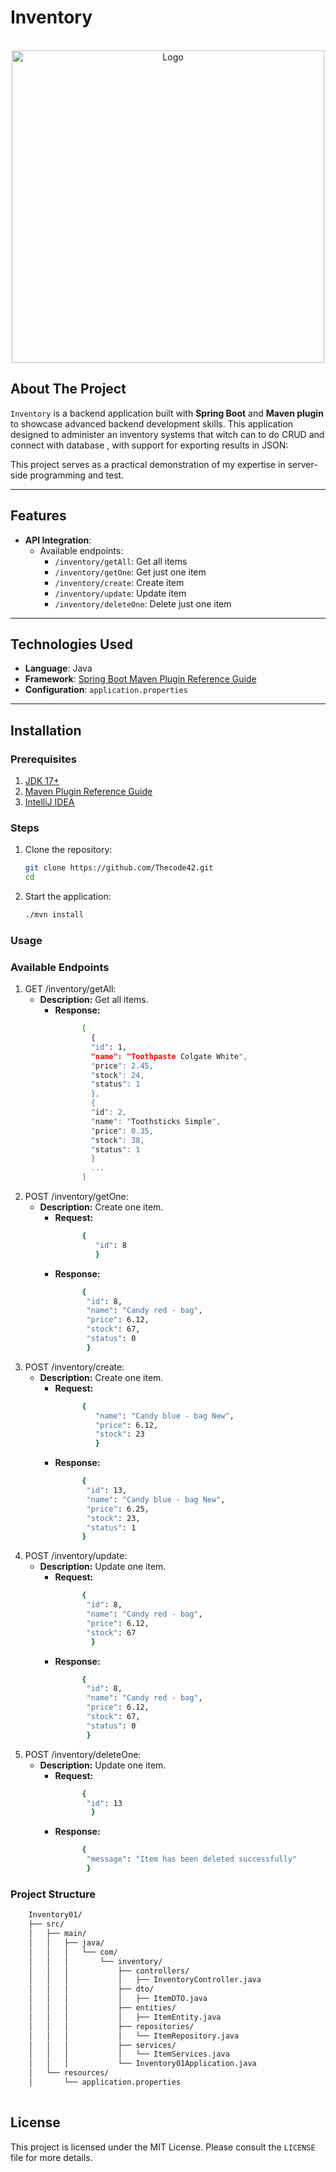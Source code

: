 # Inventory

<!-- LOGO DEL PROYECTO -->
<br />
<div align="center">
  <a href="#">
    <img src="https://www.qindel.com/wp-content/uploads/2023/04/spring-boot.jpeg" alt="Logo" width="500">
  </a>
</div>

## About The Project

`Inventory` is a backend application built with **Spring Boot** and **Maven plugin** to showcase advanced backend development skills. This application designed to administer an inventory systems that witch can to do CRUD and connect with database , with support for exporting results in JSON:


This project serves as a practical demonstration of my expertise in server-side programming and test.

---

## Features

- **API Integration**:
    - Available endpoints:
        - `/inventory/getAll`: Get all items
        - `/inventory/getOne`: Get just one item
        - `/inventory/create`: Create item
        - `/inventory/update`: Update item
        - `/inventory/deleteOne`: Delete just one item

---

## Technologies Used

- **Language**: Java
- **Framework**: [Spring Boot Maven Plugin Reference Guide](https://docs.spring.io/spring-boot/3.3.5/maven-plugin)
- **Configuration**: `application.properties`

---

## Installation

### Prerequisites

1. [JDK 17+](https://adoptium.net/)
2. [Maven Plugin Reference Guide](https://docs.spring.io/spring-boot/3.3.5/maven-plugin)
3. [IntelliJ IDEA](https://www.jetbrains.com/idea/)

### Steps

1. Clone the repository:
   ```bash
   git clone https://github.com/Thecode42.git
   cd 
2. Start the application:
   ```bash
   ./mvn install

### Usage
### Available Endpoints

1. GET /inventory/getAll:
   - **Description:** Get all items.
     - **Response:**
        ```bash
              [
                {
                "id": 1,
                "name": "Toothpaste Colgate White",
                "price": 2.45,
                "stock": 24,
                "status": 1
                },
                {
                "id": 2,
                "name": "Toothsticks Simple",
                "price": 0.35,
                "stock": 38,
                "status": 1
                }
                ...
              ]
       ```
2. POST /inventory/getOne:
    - **Description:** Create one item.
        - **Request:**
           ```bash
                 {
                    "id": 8
                    }
          ```
        - **Response:**
           ```bash
                 {
                  "id": 8,
                  "name": "Candy red - bag",
                  "price": 6.12,
                  "stock": 67,
                  "status": 0
                  }
          ```
3. POST /inventory/create:
    - **Description:** Create one item.
        - **Request:**
           ```bash
                 {
                    "name": "Candy blue - bag New",
                    "price": 6.12,
                    "stock": 23
                    }
          ```
        - **Response:**
           ```bash
                 {
                  "id": 13,
                  "name": "Candy blue - bag New",
                  "price": 6.25,
                  "stock": 23,
                  "status": 1
                 }
          ```
4. POST /inventory/update:
    - **Description:** Update one item.
        - **Request:**
           ```bash
                 {
                  "id": 8,
                  "name": "Candy red - bag",
                  "price": 6.12,
                  "stock": 67
                   }
          ```
        - **Response:**
           ```bash
                 {
                  "id": 8,
                  "name": "Candy red - bag",
                  "price": 6.12,
                  "stock": 67,
                  "status": 0
                  }
          ```
5. POST /inventory/deleteOne:
    - **Description:** Update one item.
        - **Request:**
           ```bash
                 {
                  "id": 13
                   }
          ```
        - **Response:**
           ```bash
                 {
                  "message": "Item has been deleted successfully"
                  }
          ```
### Project Structure
```bash
    Inventory01/
    ├── src/
    │   ├── main/
    │   │   ├── java/
    │   │   │   └── com/
    │   │   │       └── inventory/
    │   │   │           ├── controllers/
    │   │   │           │   ├── InventoryController.java
    │   │   │           ├── dto/
    │   │   │           │   ├── ItemDTO.java
    │   │   │           ├── entities/
    │   │   │           │   ├── ItemEntity.java
    │   │   │           ├── repositories/
    │   │   │           │   └── ItemRepository.java
    │   │   │           ├── services/
    │   │   │           │   └── ItemServices.java
    │   │   │           └── Inventory01Application.java
    │   └── resources/
    │       └── application.properties
    
```
## License

This project is licensed under the MIT License. Please consult the `LICENSE` file for more details.

